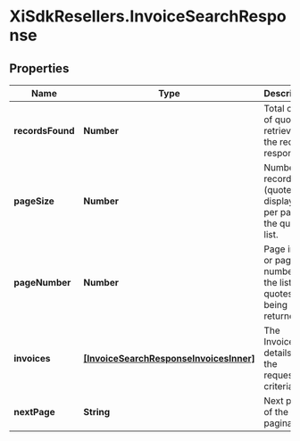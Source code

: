 # XiSdkResellers.InvoiceSearchResponse

## Properties

Name | Type | Description | Notes
------------ | ------------- | ------------- | -------------
**recordsFound** | **Number** | Total count of quotes retrieved in the request response. | [optional] 
**pageSize** | **Number** | Number of records (quotes) displayed per page in the quote list. | [optional] 
**pageNumber** | **Number** | Page index or page number for the list of quotes being returned. | [optional] 
**invoices** | [**[InvoiceSearchResponseInvoicesInner]**](InvoiceSearchResponseInvoicesInner.md) | The Invoices details for the requested criteria. | [optional] 
**nextPage** | **String** | Next page of the pagination. | [optional] 


